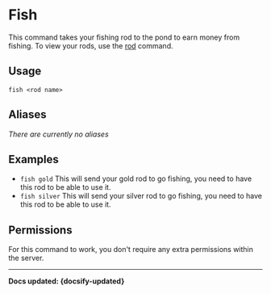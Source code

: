# Fish
This command takes your fishing rod to the pond to earn money from fishing. To view your rods, use the [rod](/commands/economy/rod) command.

## Usage
`fish <rod name>`

## Aliases
*There are currently no aliases*

## Examples
- `fish gold` This will send your gold rod to go fishing, you need to have this rod to be able to use it.
- `fish silver` This will send your silver rod to go fishing, you need to have this rod to be able to use it.

## Permissions
For this command to work, you don't require any extra permissions within the server.

----

**Docs updated: {docsify-updated}**